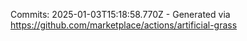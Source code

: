 Commits: 2025-01-03T15:18:58.770Z - Generated via https://github.com/marketplace/actions/artificial-grass
<br>

